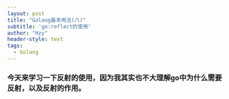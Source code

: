 ```yaml
---
layout: post
title: "Golang基本用法(八)"
subtitle: 'go:reflect的使用'
author: "Hzy"
header-style: text
tags:
  - Golang
---
```


### 今天来学习一下反射的使用，因为我其实也不大理解go中为什么需要反射，以及反射的作用。


